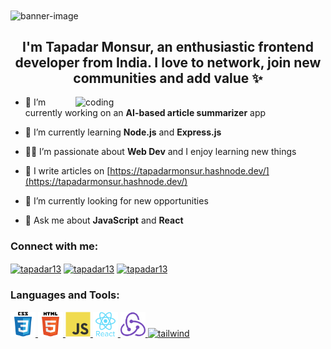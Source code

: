 <img align="center" alt="banner-image" src="https://rishavanand.github.io/static/images/greetings.gif" />
<h2 align="center">I'm Tapadar Monsur, an enthusiastic frontend developer from India. I love to network, join new communities and add value ✨</h2> 

<img align="right" alt="coding" width="400" src="https://camo.githubusercontent.com/5ddf73ad3a205111cf8c686f687fc216c2946a75005718c8da5b837ad9de78c9/68747470733a2f2f7468756d62732e6766796361742e636f6d2f4576696c4e657874446576696c666973682d736d616c6c2e676966" />

- 🔭 I’m currently working on an **AI-based article summarizer** app

- 🌱 I’m currently learning **Node.js** and **Express.js** 

- 👨‍💻 I’m passionate about **Web Dev** and I enjoy learning new things

- 📝 I write articles on [https://tapadarmonsur.hashnode.dev/](https://tapadarmonsur.hashnode.dev/)

- 🤝 I’m currently looking for new opportunities

- 💬 Ask me about **JavaScript** and **React**

<h3 align="left">Connect with me:</h3>
<p align="left">
<a href="https://www.linkedin.com/in/tapadar-monsur/" target="blank"><img align="center" src="https://raw.githubusercontent.com/rahuldkjain/github-profile-readme-generator/master/src/images/icons/Social/linked-in-alt.svg" alt="tapadar13" height="30" width="40" /></a>
<a href="https://twitter.com/tapadar13" target="blank"><img align="center" src="https://raw.githubusercontent.com/rahuldkjain/github-profile-readme-generator/master/src/images/icons/Social/twitter.svg" alt="tapadar13" height="30" width="40" /></a>
<a href="https://tapadarmonsur.hashnode.dev/" target="blank"><img align="center" src="https://raw.githubusercontent.com/rahuldkjain/github-profile-readme-generator/master/src/images/icons/Social/hashnode.svg" alt="tapadar13" height="30" width="40" /></a>
</p>

<h3 align="left">Languages and Tools:</h3>
<p align="left"> <a href="https://www.w3schools.com/css/" target="_blank" rel="noreferrer"> <img src="https://raw.githubusercontent.com/devicons/devicon/master/icons/css3/css3-original-wordmark.svg" alt="css3" width="40" height="40"/> </a> <a href="https://www.w3.org/html/" target="_blank" rel="noreferrer"> <img src="https://raw.githubusercontent.com/devicons/devicon/master/icons/html5/html5-original-wordmark.svg" alt="html5" width="40" height="40"/> </a> <a href="https://developer.mozilla.org/en-US/docs/Web/JavaScript" target="_blank" rel="noreferrer"> <img src="https://raw.githubusercontent.com/devicons/devicon/master/icons/javascript/javascript-original.svg" alt="javascript" width="40" height="40"/> </a> <a href="https://reactjs.org/" target="_blank" rel="noreferrer"> <img src="https://raw.githubusercontent.com/devicons/devicon/master/icons/react/react-original-wordmark.svg" alt="react" width="40" height="40"/> </a> <a href="https://redux.js.org" target="_blank" rel="noreferrer"> <img src="https://raw.githubusercontent.com/devicons/devicon/master/icons/redux/redux-original.svg" alt="redux" width="40" height="40"/> </a> <a href="https://tailwindcss.com/" target="_blank" rel="noreferrer"> <img src="https://www.vectorlogo.zone/logos/tailwindcss/tailwindcss-icon.svg" alt="tailwind" width="40" height="40"/> </a>  </p>
